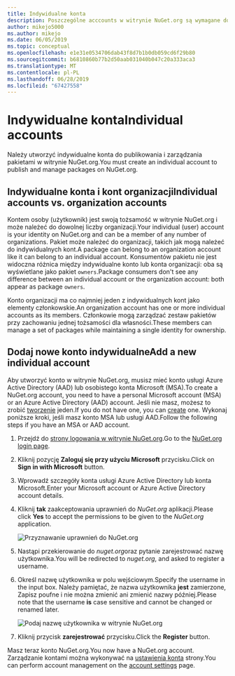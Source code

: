 ```yaml
---
title: Indywidualne konta
description: Poszczególne acccounts w witrynie NuGet.org są wymagane do publikowania pakietów
author: mikejo5000
ms.author: mikejo
ms.date: 06/05/2019
ms.topic: conceptual
ms.openlocfilehash: e1e31e0534706dab43f8d7b1b0db059cd6f29b80
ms.sourcegitcommit: b6810860b77b2d50aab031040b047c20a333aca3
ms.translationtype: MT
ms.contentlocale: pl-PL
ms.lasthandoff: 06/28/2019
ms.locfileid: "67427558"
---
```

# <a name="individual-accounts"></a><span data-ttu-id="232d5-103">Indywidualne konta</span><span class="sxs-lookup"><span data-stu-id="232d5-103">Individual accounts</span></span>

<span data-ttu-id="232d5-104">Należy utworzyć indywidualne konta do publikowania i zarządzania pakietami w witrynie NuGet.org.</span><span class="sxs-lookup"><span data-stu-id="232d5-104">You must create an individual account to publish and manage packages on NuGet.org.</span></span>

## <a name="individual-accounts-vs-organization-accounts"></a><span data-ttu-id="232d5-105">Indywidualne konta i kont organizacji</span><span class="sxs-lookup"><span data-stu-id="232d5-105">Individual accounts vs. organization accounts</span></span>

<span data-ttu-id="232d5-106">Kontem osoby (użytkownik) jest swoją tożsamość w witrynie NuGet.org i może należeć do dowolnej liczby organizacji.</span><span class="sxs-lookup"><span data-stu-id="232d5-106">Your individual (user) account is your identity on NuGet.org and can be a member of any number of organizations.</span></span> <span data-ttu-id="232d5-107">Pakiet może należeć do organizacji, takich jak mogą należeć do indywidualnych kont.</span><span class="sxs-lookup"><span data-stu-id="232d5-107">A package can belong to an organization account like it can belong to an individual account.</span></span> <span data-ttu-id="232d5-108">Konsumentów pakietu nie jest widoczna różnica między indywidualne konto lub konta organizacji: oba są wyświetlane jako pakiet `owners`.</span><span class="sxs-lookup"><span data-stu-id="232d5-108">Package consumers don't see any difference between an individual account or the organization account: both appear as package `owners`.</span></span>

<span data-ttu-id="232d5-109">Konto organizacji ma co najmniej jeden z indywidualnych kont jako elementy członkowskie.</span><span class="sxs-lookup"><span data-stu-id="232d5-109">An organization account has one or more individual accounts as its members.</span></span> <span data-ttu-id="232d5-110">Członkowie mogą zarządzać zestaw pakietów przy zachowaniu jednej tożsamości dla własności.</span><span class="sxs-lookup"><span data-stu-id="232d5-110">These members can manage a set of packages while maintaining a single identity for ownership.</span></span>

## <a name="add-a-new-individual-account"></a><span data-ttu-id="232d5-111">Dodaj nowe konto indywidualne</span><span class="sxs-lookup"><span data-stu-id="232d5-111">Add a new individual account</span></span>

<span data-ttu-id="232d5-112">Aby utworzyć konto w witrynie NuGet.org, musisz mieć konto usługi Azure Active Directory (AAD) lub osobistego konta Microsoft (MSA).</span><span class="sxs-lookup"><span data-stu-id="232d5-112">To create a NuGet.org account, you need to have a personal Microsoft account (MSA) or an Azure Active Directory (AAD) account.</span></span> <span data-ttu-id="232d5-113">Jeśli nie masz, możesz to zrobić [tworzenie](https://signup.live.com) jeden.</span><span class="sxs-lookup"><span data-stu-id="232d5-113">If you do not have one, you can [create](https://signup.live.com) one.</span></span> <span data-ttu-id="232d5-114">Wykonaj poniższe kroki, jeśli masz konto MSA lub usługi AAD.</span><span class="sxs-lookup"><span data-stu-id="232d5-114">Follow the following steps if you have an MSA or AAD account.</span></span>

1. <span data-ttu-id="232d5-115">Przejdź do [strony logowania w witrynie NuGet.org](https://www.nuget.org/users/account/LogOn).</span><span class="sxs-lookup"><span data-stu-id="232d5-115">Go to the [NuGet.org login page](https://www.nuget.org/users/account/LogOn).</span></span>

1. <span data-ttu-id="232d5-116">Kliknij pozycję **Zaloguj się przy użyciu Microsoft** przycisku.</span><span class="sxs-lookup"><span data-stu-id="232d5-116">Click on **Sign in with Microsoft** button.</span></span>

1. <span data-ttu-id="232d5-117">Wprowadź szczegóły konta usługi Azure Active Directory lub konta Microsoft.</span><span class="sxs-lookup"><span data-stu-id="232d5-117">Enter your Microsoft account or Azure Active Directory account details.</span></span>

1. <span data-ttu-id="232d5-118">Kliknij **tak** zaakceptowania uprawnień do *NuGet.org* aplikacji.</span><span class="sxs-lookup"><span data-stu-id="232d5-118">Please click **Yes** to accept the permissions to be given to the *NuGet.org* application.</span></span>

   ![Przyznawanie uprawnień do NuGet.org](media/nuget-org-permissions.png)

1. <span data-ttu-id="232d5-120">Nastąpi przekierowanie do *nuget.org*oraz pytanie zarejestrować nazwę użytkownika.</span><span class="sxs-lookup"><span data-stu-id="232d5-120">You will be redirected to *nuget.org*, and asked to register a username.</span></span>

1. <span data-ttu-id="232d5-121">Określ nazwę użytkownika w polu wejściowym.</span><span class="sxs-lookup"><span data-stu-id="232d5-121">Specify the username in the input box.</span></span> <span data-ttu-id="232d5-122">Należy pamiętać, że nazwa użytkownika **jest** zamierzone, Zapisz poufne i nie można zmienić ani zmienić nazwy później.</span><span class="sxs-lookup"><span data-stu-id="232d5-122">Please note that the username **is** case sensitive and cannot be changed or renamed later.</span></span>

   ![Podaj nazwę użytkownika w witrynie NuGet.org](media/nuget-org-register.png) 

1. <span data-ttu-id="232d5-124">Kliknij przycisk **zarejestrować** przycisku.</span><span class="sxs-lookup"><span data-stu-id="232d5-124">Click the **Register** button.</span></span>

<span data-ttu-id="232d5-125">Masz teraz konto NuGet.org.</span><span class="sxs-lookup"><span data-stu-id="232d5-125">You now have a NuGet.org account.</span></span> <span data-ttu-id="232d5-126">Zarządzanie kontami można wykonywać na [ustawienia konta](https://www.nuget.org/account) strony.</span><span class="sxs-lookup"><span data-stu-id="232d5-126">You can perform account management on the [account settings](https://www.nuget.org/account) page.</span></span>
